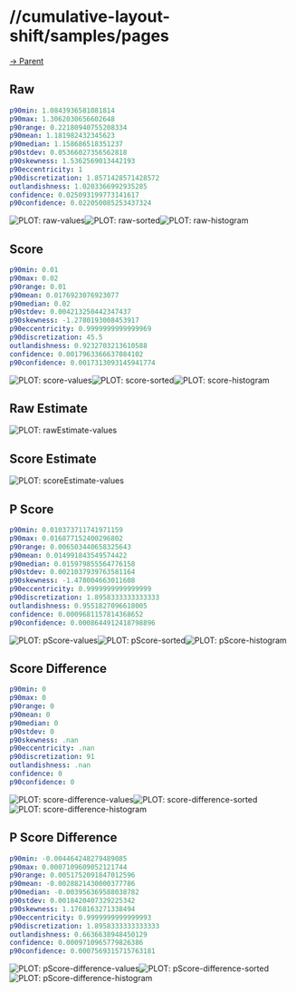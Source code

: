 
# //cumulative-layout-shift/samples/pages

[→ Parent](../..)


## Raw


```yaml
p90min: 1.0843936581081814
p90max: 1.3062030656602648
p90range: 0.22180940755208334
p90mean: 1.181982432345623
p90median: 1.158686518351237
p90stdev: 0.05366027356562818
p90skewness: 1.5362569013442193
p90eccentricity: 1
p90discretization: 1.8571428571428572
outlandishness: 1.0203366992935285
confidence: 0.025093199773141617
p90confidence: 0.022050085253437324

```

![PLOT: raw-values](./raw/values.svg)![PLOT: raw-sorted](./raw/sorted.svg)![PLOT: raw-histogram](./raw/histogram.svg)
## Score


```yaml
p90min: 0.01
p90max: 0.02
p90range: 0.01
p90mean: 0.0176923076923077
p90median: 0.02
p90stdev: 0.004213250442347437
p90skewness: -1.2780193008453917
p90eccentricity: 0.9999999999999969
p90discretization: 45.5
outlandishness: 0.9232703213610588
confidence: 0.0017963366637084102
p90confidence: 0.0017313093145941774

```

![PLOT: score-values](./score/values.svg)![PLOT: score-sorted](./score/sorted.svg)![PLOT: score-histogram](./score/histogram.svg)
## Raw Estimate

![PLOT: rawEstimate-values](./rawEstimate/values.svg)
## Score Estimate

![PLOT: scoreEstimate-values](./scoreEstimate/values.svg)
## P Score


```yaml
p90min: 0.010373711741971159
p90max: 0.016877152400296802
p90range: 0.006503440658325643
p90mean: 0.014991843549574422
p90median: 0.015979855564776158
p90stdev: 0.0021037939763581164
p90skewness: -1.478004663011608
p90eccentricity: 0.9999999999999999
p90discretization: 1.8958333333333333
outlandishness: 0.9551827096618005
confidence: 0.0009681157814368652
p90confidence: 0.0008644912418798896

```

![PLOT: pScore-values](./pScore/values.svg)![PLOT: pScore-sorted](./pScore/sorted.svg)![PLOT: pScore-histogram](./pScore/histogram.svg)
## Score Difference


```yaml
p90min: 0
p90max: 0
p90range: 0
p90mean: 0
p90median: 0
p90stdev: 0
p90skewness: .nan
p90eccentricity: .nan
p90discretization: 91
outlandishness: .nan
confidence: 0
p90confidence: 0

```

![PLOT: score-difference-values](./score-difference/values.svg)![PLOT: score-difference-sorted](./score-difference/sorted.svg)![PLOT: score-difference-histogram](./score-difference/histogram.svg)
## P Score Difference


```yaml
p90min: -0.004464248279489085
p90max: 0.0007109609052121744
p90range: 0.0051752091847012596
p90mean: -0.0028821430000377786
p90median: -0.003956369588038782
p90stdev: 0.0018420407329225342
p90skewness: 1.1768163271338494
p90eccentricity: 0.9999999999999993
p90discretization: 1.8958333333333333
outlandishness: 0.6636638948450129
confidence: 0.0009710965779826386
p90confidence: 0.0007569315715763181

```

![PLOT: pScore-difference-values](./pScore-difference/values.svg)![PLOT: pScore-difference-sorted](./pScore-difference/sorted.svg)![PLOT: pScore-difference-histogram](./pScore-difference/histogram.svg)